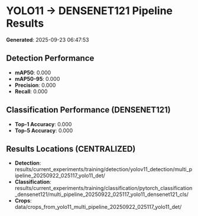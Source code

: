 # YOLO11 → DENSENET121 Pipeline Results

**Generated**: 2025-09-23 06:47:53

## Detection Performance
- **mAP50**: 0.000
- **mAP50-95**: 0.000
- **Precision**: 0.000
- **Recall**: 0.000

## Classification Performance (DENSENET121)
- **Top-1 Accuracy**: 0.000
- **Top-5 Accuracy**: 0.000

## Results Locations (CENTRALIZED)
- **Detection**: results/current_experiments/training/detection/yolov11_detection/multi_pipeline_20250922_025117_yolo11_det/
- **Classification**: results/current_experiments/training/classification/pytorch_classification_densenet121/multi_pipeline_20250922_025117_yolo11_densenet121_cls/
- **Crops**: data/crops_from_yolo11_multi_pipeline_20250922_025117_yolo11_det/
